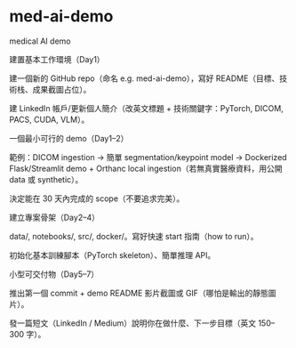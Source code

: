 # med-ai-demo
medical AI demo

建置基本工作環境（Day1）

  建一個新的 GitHub repo（命名 e.g. med-ai-demo），寫好 README（目標、技術栈、成果截圖占位）。
  
  建 LinkedIn 帳戶/更新個人簡介（改英文標題 + 技術關鍵字：PyTorch, DICOM, PACS, CUDA, VLM）。

一個最小可行的 demo（Day1–2）

  範例：DICOM ingestion → 簡單 segmentation/keypoint model → Dockerized Flask/Streamlit demo + Orthanc local ingestion（若無真實醫療資料，用公開 data 或 synthetic）。

  決定能在 30 天內完成的 scope（不要追求完美）。

建立專案骨架（Day2–4）

  data/, notebooks/, src/, docker/。寫好快速 start 指南（how to run）。

  初始化基本訓練腳本（PyTorch skeleton）、簡單推理 API。

小型可交付物（Day5–7）

  推出第一個 commit + demo README 影片截圖或 GIF（哪怕是輸出的靜態圖片）。
  
  發一篇短文（LinkedIn / Medium）說明你在做什麼、下一步目標（英文 150–300 字）。
